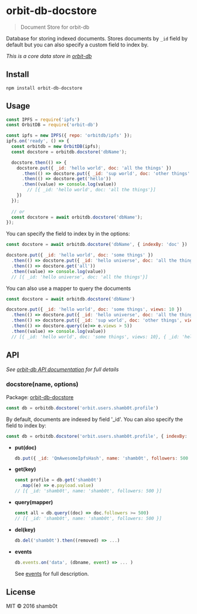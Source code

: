 # orbit-db-docstore

> Document Store for orbit-db

Database for storing indexed documents. Stores documents by `_id` field by default but you can also specify a custom field to index by.

*This is a core data store in [orbit-db](https://github.com/haadcode/orbit-db)*

## Install

```
npm install orbit-db-docstore
```

## Usage

```javascript
const IPFS = require('ipfs')
const OrbitDB = require('orbit-db')

const ipfs = new IPFS({ repo: 'orbitdb/ipfs' });
ipfs.on('ready', () => {
  const orbitdb = new OrbitDB(ipfs);
  const docstore = orbitdb.docstore('dbName');

  docstore.then(() => {
    docstore.put({ _id: 'hello world', doc: 'all the things' })
      .then(() => docstore.put({ _id: 'sup world', doc: 'other things' }))
      .then(() => docstore.get('hello'))
      .then((value) => console.log(value)) 
        // [{ _id: 'hello world', doc: 'all the things'}]
    })
  });
  
  // or
  const docstore = await orbitdb.docstore('dbName');
});

```

You can specify the field to index by in the options:

```javascript
const docstore = await orbitdb.docstore('dbName', { indexBy: 'doc' })

docstore.put({ _id: 'hello world', doc: 'some things' })
  .then(() => docstore.put({ _id: 'hello universe', doc: 'all the things' }))
  .then(() => docstore.get('all'))
  .then((value) => console.log(value)) 
  // [{ _id: 'hello universe', doc: 'all the things'}]

```

You can also use a mapper to query the documents

```javascript
const docstore = await orbitdb.docstore('dbName')

docstore.put({ _id: 'hello world', doc: 'some things', views: 10 })
  .then(() => docstore.put({ _id: 'hello universe', doc: 'all the things', views: 100 }))
  .then(() => docstore.put({ _id: 'sup world', doc: 'other things', views: 5 }))
  .then(() => docstore.query((e)=> e.views > 5))
  .then((value) => console.log(value)) 
  // [{ _id: 'hello world', doc: 'some things', views: 10}, { _id: 'hello universe', doc: 'all the things', views: 100}]
```

## API

*See [orbit-db API documentation](https://github.com/haadcode/orbit-db/blob/master/API.md) for full details*

### docstore(name, options)

  Package: 
  [orbit-db-docstore](https://github.com/shamb0t/orbit-db-docstore)

  ```javascript
  const db = orbitdb.docstore('orbit.users.shamb0t.profile')
  ```

  By default, documents are indexed by field '_id'. You can also specify the field to index by:

  ```javascript
  const db = orbitdb.docstore('orbit.users.shamb0t.profile', { indexBy: 'name' })
  ```

  - **put(doc)**
    ```javascript
    db.put({ _id: 'QmAwesomeIpfsHash', name: 'shamb0t', followers: 500 }).then((hash) => ...)
    ```
    
  - **get(key)**
    ```javascript
    const profile = db.get('shamb0t')
      .map((e) => e.payload.value)
    // [{ _id: 'shamb0t', name: 'shamb0t', followers: 500 }]
    ```
    
  - **query(mapper)**
    ```javascript
    const all = db.query((doc) => doc.followers >= 500)
    // [{ _id: 'shamb0t', name: 'shamb0t', followers: 500 }]
    ```

  - **del(key)**
    ```javascript
    db.del('shamb0t').then((removed) => ...)
    ```
    
  - **events**

    ```javascript
    db.events.on('data', (dbname, event) => ... )
    ```

    See [events](https://github.com/haadcode/orbit-db/blob/master/API.md#events) for full description.

## License

MIT ©️ 2016 shamb0t
